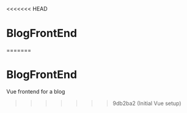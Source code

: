 <<<<<<< HEAD
# BlogFrontEnd
=======
# BlogFrontEnd

Vue frontend for a blog
>>>>>>> 9db2ba2 (Initial Vue setup)

